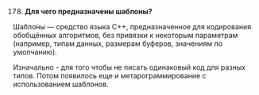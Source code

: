 178. **Для чего предназначены шаблоны?**

Шабло́ны — средство языка C++, предназначенное для кодирования обобщённых алгоритмов, без привязки к некоторым параметрам (например, типам данных, размерам буферов, значениям по умолчанию).

Изначально - для того чтобы не писать одинаковый код для разных типов.
Потом появилось еще и метарограммирование с использованием шаблонов.
